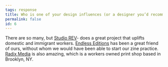 ```yaml
---
tags: response
title: Who is one of your design influences (or a designer you’d recommend the students look into)?
permalink: false
id: 6
---
```


There are so many, but [Studio REV](https://www.studiorev.org/)- does a great project that uplifts domestic and immigrant workers. [Endless Editions](http://www.endlesseditions.com/) has been a great friend of ours, without whom we would have been able to start our zine practice. [Radix Media](https://radixmedia.org/) is also amazing, which is a workers owned print shop based in Brooklyn, NY.  